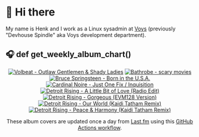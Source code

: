 # 👋 Hi there

My name is Henk and I work as a Linux sysadmin at <a href="https://www.voys.co/about/">Voys</a> (previously "Devhouse Spindle" aka Voys development department).

## 🎧 def get_weekly_album_chart()
<!-- lastfm -->
<p align="center"><a href="https://www.last.fm/music/Volbeat/Outlaw+Gentlemen+&+Shady+Ladies"><img src="https://lastfm.freetls.fastly.net/i/u/64s/5915abe0f589e6a240bfc532199b30bf.png" title="Volbeat - Outlaw Gentlemen & Shady Ladies"></a> <a href="https://www.last.fm/music/Bathrobe/scary+movies"><img src="https://lastfm.freetls.fastly.net/i/u/64s/1e4af79d4a27d0475996202703232c9a.jpg" title="Bathrobe - scary movies"></a> <a href="https://www.last.fm/music/Bruce+Springsteen/Born+in+the+U.S.A."><img src="https://lastfm.freetls.fastly.net/i/u/64s/03426c63f1f44b53cb6ea5745ec08cda.png" title="Bruce Springsteen - Born in the U.S.A."></a> <a href="https://www.last.fm/music/Cardinal+Noire/Just+One+Fix+%2F+Inquisition"><img src="https://lastfm.freetls.fastly.net/i/u/64s/84f53dd5cd45f722dae53404cddae7c3.jpg" title="Cardinal Noire - Just One Fix / Inquisition"></a> <a href="https://www.last.fm/music/Detroit+Rising/A+Little+Bit+of+Love+(Radio+Edit)"><img src="https://lastfm.freetls.fastly.net/i/u/64s/73a1a24e71a58eef57861ce4f1681e94.jpg" title="Detroit Rising - A Little Bit of Love (Radio Edit)"></a> <a href="https://www.last.fm/music/Detroit+Rising/Gorgeous+(EVM128+Version)"><img src="https://lastfm.freetls.fastly.net/i/u/64s/addbca29b590324b19577dcd7df36459.gif" title="Detroit Rising - Gorgeous (EVM128 Version)"></a> <a href="https://www.last.fm/music/Detroit+Rising/Our+World+(Kaidi+Tatham+Remix)"><img src="https://lastfm.freetls.fastly.net/i/u/64s/87e97ed9a84733f605ecdac1007ee218.jpg" title="Detroit Rising - Our World (Kaidi Tatham Remix)"></a> <a href="https://www.last.fm/music/Detroit+Rising/Peace+&+Harmony+(Kaidi+Tatham+Remix)"><img src="https://lastfm.freetls.fastly.net/i/u/64s/c715735f9ad02d6125d0c96cfa49a455.png" title="Detroit Rising - Peace & Harmony (Kaidi Tatham Remix)"></a> </p>

<p align="center">These album covers are updated once a day from <a href="https://www.last.fm/user/hbokh">Last.fm</a> using this <a href="https://github.com/marketplace/actions/lastfm-to-markdown">GitHub Actions workflow</a>.</p>
